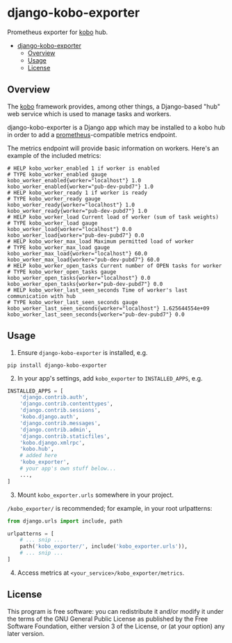 # django-kobo-exporter

Prometheus exporter for [kobo](https://github.com/release-engineering/kobo) hub.

<!--TOC-->

- [django-kobo-exporter](#django-kobo-exporter)
  - [Overview](#overview)
  - [Usage](#usage)
  - [License](#license)

<!--TOC-->

## Overview

The [kobo](https://github.com/release-engineering/kobo) framework provides, among
other things, a Django-based "hub" web service which is used to manage tasks and
workers.

django-kobo-exporter is a Django app which may be installed to a kobo hub in
order to add a [prometheus](https://prometheus.io/)-compatible metrics endpoint.

The metrics endpoint will provide basic information on workers.
Here's an example of the included metrics:

```
# HELP kobo_worker_enabled 1 if worker is enabled
# TYPE kobo_worker_enabled gauge
kobo_worker_enabled{worker="localhost"} 1.0
kobo_worker_enabled{worker="pub-dev-pubd7"} 1.0
# HELP kobo_worker_ready 1 if worker is ready
# TYPE kobo_worker_ready gauge
kobo_worker_ready{worker="localhost"} 1.0
kobo_worker_ready{worker="pub-dev-pubd7"} 1.0
# HELP kobo_worker_load Current load of worker (sum of task weights)
# TYPE kobo_worker_load gauge
kobo_worker_load{worker="localhost"} 0.0
kobo_worker_load{worker="pub-dev-pubd7"} 0.0
# HELP kobo_worker_max_load Maximum permitted load of worker
# TYPE kobo_worker_max_load gauge
kobo_worker_max_load{worker="localhost"} 60.0
kobo_worker_max_load{worker="pub-dev-pubd7"} 60.0
# HELP kobo_worker_open_tasks Current number of OPEN tasks for worker
# TYPE kobo_worker_open_tasks gauge
kobo_worker_open_tasks{worker="localhost"} 0.0
kobo_worker_open_tasks{worker="pub-dev-pubd7"} 0.0
# HELP kobo_worker_last_seen_seconds Time of worker's last communication with hub
# TYPE kobo_worker_last_seen_seconds gauge
kobo_worker_last_seen_seconds{worker="localhost"} 1.625644554e+09
kobo_worker_last_seen_seconds{worker="pub-dev-pubd7"} 0.0
```


## Usage

1. Ensure `django-kobo-exporter` is installed, e.g.

```
pip install django-kobo-exporter
```

2. In your app's settings, add `kobo_exporter` to `INSTALLED_APPS`, e.g.

```python
INSTALLED_APPS = [
    'django.contrib.auth',
    'django.contrib.contenttypes',
    'django.contrib.sessions',
    'kobo.django.auth',
    'django.contrib.messages',
    'django.contrib.admin',
    'django.contrib.staticfiles',
    'kobo.django.xmlrpc',
    'kobo.hub',
    # added here
    'kobo_exporter',
    # your app's own stuff below...
    ...,
]
```

3. Mount `kobo_exporter.urls` somewhere in your project.

`/kobo_exporter/` is recommended; for example, in your root urlpatterns:

```python
from django.urls import include, path

urlpatterns = [
    # ... snip ...
    path('kobo_exporter/', include('kobo_exporter.urls')),
    # ... snip ...
]
```

4. Access metrics at `<your_service>/kobo_exporter/metrics`.

## License

This program is free software: you can redistribute it and/or modify
it under the terms of the GNU General Public License as published by
the Free Software Foundation, either version 3 of the License, or
(at your option) any later version.
